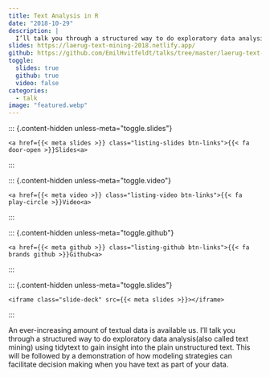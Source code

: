 ```yaml
---
title: Text Analysis in R
date: "2018-10-29"
description: |
  I’ll talk you through a structured way to do exploratory data analysis(also called text mining) using tidytext to gain insight into the plain unstructured text.
slides: https://laerug-text-mining-2018.netlify.app/
github: https://github.com/EmilHvitfeldt/talks/tree/master/laerug-text-mining-2018
toggle:
  slides: true
  github: true
  video: false
categories:
  - talk
image: "featured.webp"
---
```





::: {.content-hidden unless-meta="toggle.slides"}



```{=html}
<a href={{< meta slides >}} class="listing-slides btn-links">{{< fa door-open >}}Slides<a>
```



:::

::: {.content-hidden unless-meta="toggle.video"}



```{=html}
<a href={{< meta video >}} class="listing-video btn-links">{{< fa play-circle >}}Video<a>
```



:::

::: {.content-hidden unless-meta="toggle.github"}



```{=html}
<a href={{< meta github >}} class="listing-github btn-links">{{< fa brands github >}}Github<a>
```



:::

::: {.content-hidden unless-meta="toggle.slides"}



```{=html}
<iframe class="slide-deck" src={{< meta slides >}}></iframe>
```



:::



An ever-increasing amount of textual data is available us. I’ll talk you through a structured way to do exploratory data analysis(also called text mining) using tidytext to gain insight into the plain unstructured text. This will be followed by a demonstration of how modeling strategies can facilitate decision making when you have text as part of your data.
